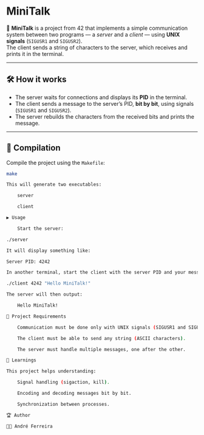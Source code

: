 # MiniTalk

📡 **MiniTalk** is a project from 42 that implements a simple communication system between two programs — a *server* and a *client* — using **UNIX signals** (`SIGUSR1` and `SIGUSR2`).  
The client sends a string of characters to the server, which receives and prints it in the terminal.

---

## 🛠️ How it works
- The server waits for connections and displays its **PID** in the terminal.  
- The client sends a message to the server’s PID, **bit by bit**, using signals (`SIGUSR1` and `SIGUSR2`).  
- The server rebuilds the characters from the received bits and prints the message.  

---

## 🚀 Compilation
Compile the project using the `Makefile`:

```bash
make

This will generate two executables:

    server

    client

▶️ Usage

    Start the server:

./server

It will display something like:

Server PID: 4242

In another terminal, start the client with the server PID and your message:

./client 4242 "Hello MiniTalk!"

The server will then output:

    Hello MiniTalk!

📑 Project Requirements

    Communication must be done only with UNIX signals (SIGUSR1 and SIGUSR2).

    The client must be able to send any string (ASCII characters).

    The server must handle multiple messages, one after the other.

🧠 Learnings

This project helps understanding:

    Signal handling (sigaction, kill).

    Encoding and decoding messages bit by bit.

    Synchronization between processes.

🏆 Author

👨‍💻 André Ferreira
